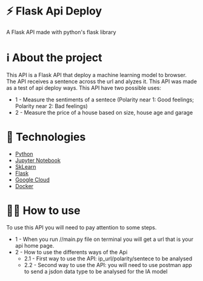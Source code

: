 # ⚡ Flask Api Deploy
A Flask API made with python's flask library

# ℹ️ About the project
This API is a Flask API that deploy a machine learning model to browser. The API receives a sentence across the url and alyzes it. This API was made as a test of api deploy ways. 
This API have two possible uses: 
- 1 - Measure the sentiments of a sentece (Polarity near 1: Good feelings; Polarity near 2: Bad feelings)
- 2 - Measure the price of a house based on size, house age and garage

# 📝 Technologies
- [Python](https://www.python.org/)
- [Jupyter Notebook](https://jupyter.org/)
- [SkLearn](https://scikit-learn.org/)
- [Flask](https://flask.palletsprojects.com/en/2.0.x/)
- [Google Cloud](https://cloud.google.com/?utm_source=google&utm_medium=cpc&utm_campaign=latam-BR-all-pt-dr-BKWS-all-all-trial-e-dr-1011454-LUAC0010101&utm_content=text-ad-none-any-DEV_c-CRE_512285710737-ADGP_Hybrid%20%7C%20BKWS%20-%20EXA%20%7C%20Txt%20~%20GCP_General-KWID_43700062788251521-kwd-301173107424&utm_term=KW_google%20cloud-ST_Google%20Cloud&gclid=CjwKCAiA24SPBhB0EiwAjBgkhgcmSLndof7yGjL435tse5Q-iOuMbgSSW7KPSOPKdlSvx0E4WxPMuxoC6fAQAvD_BwE&gclsrc=aw.ds)
- [Docker](https://www.docker.com/)

# 👨‍🏫 How to use
To use this API you will need to pay attention to some steps.

- 1 - When you run //main.py file on terminal you will get a url that is your api home page.
- 2 -  How to use the differents ways of the Api
  - 2.1 - First way to use the API: ip_url/polarity/sentece to be analysed
  - 2.2 - Second way to use the API: you will need to use postman app to send a jsdon data type to be analysed for the IA model
